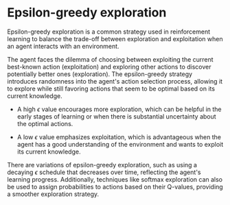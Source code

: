 # Epsilon-greedy exploration

Epsilon-greedy exploration is a common strategy used in reinforcement learning to balance the trade-off between exploration and exploitation when an agent interacts with an environment.

The agent faces the dilemma of choosing between exploiting the current best-known action (exploitation) and exploring other actions to discover potentially better ones (exploration). The epsilon-greedy strategy introduces randomness into the agent's action selection process, allowing it to explore while still favoring actions that seem to be optimal based on its current knowledge.

* A high $ϵ$ value encourages more exploration, which can be helpful in the early stages of learning or when there is substantial uncertainty about the optimal actions.

* A low $ϵ$ value emphasizes exploitation, which is advantageous when the agent has a good understanding of the environment and wants to exploit its current knowledge.

There are variations of epsilon-greedy exploration, such as using a decaying $ϵ$ schedule that decreases over time, reflecting the agent's learning progress. Additionally, techniques like softmax exploration can also be used to assign probabilities to actions based on their Q-values, providing a smoother exploration strategy.
